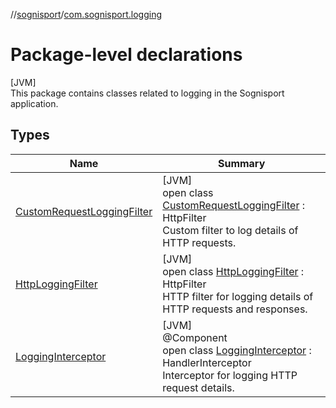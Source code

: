 //[sognisport](../../index.md)/[com.sognisport.logging](index.md)

# Package-level declarations

[JVM]\
This package contains classes related to logging in the Sognisport application.

## Types

| Name | Summary |
|---|---|
| [CustomRequestLoggingFilter](-custom-request-logging-filter/index.md) | [JVM]<br>open class [CustomRequestLoggingFilter](-custom-request-logging-filter/index.md) : HttpFilter<br>Custom filter to log details of HTTP requests. |
| [HttpLoggingFilter](-http-logging-filter/index.md) | [JVM]<br>open class [HttpLoggingFilter](-http-logging-filter/index.md) : HttpFilter<br>HTTP filter for logging details of HTTP requests and responses. |
| [LoggingInterceptor](-logging-interceptor/index.md) | [JVM]<br>@Component<br>open class [LoggingInterceptor](-logging-interceptor/index.md) : HandlerInterceptor<br>Interceptor for logging HTTP request details. |
